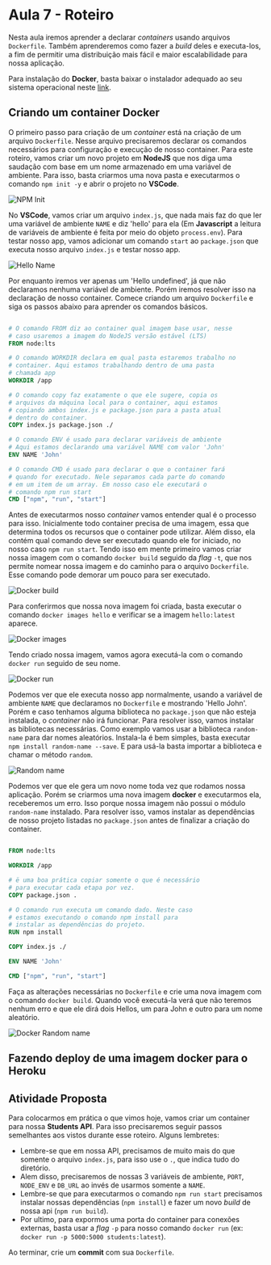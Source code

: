 # Aula 7 - Roteiro

Nesta aula iremos aprender a declarar _containers_ usando arquivos `Dockerfile`. Também aprenderemos como fazer a _build_ deles e executa-los, a fim de permitir uma distribuição mais fácil e maior escalabilidade para nossa aplicação.

Para instalação do **Docker**, basta baixar o instalador adequado ao seu sistema operacional neste [link](https://www.docker.com/products/docker-desktop).

## Criando um container Docker

O primeiro passo para criação de um _container_ está na criação de um arquivo `Dockerfile`. Nesse arquivo precisaremos declarar os comandos necessários para configuração e execução de nosso container. Para este roteiro, vamos criar um novo projeto em **NodeJS** que nos diga uma saudação com base em um nome armazenado em uma variável de ambiente. Para isso, basta criarmos uma nova pasta e executarmos o comando `npm init -y` e abrir o projeto no **VSCode**.

![NPM Init](images/1-npm-init.png)

No **VSCode**, vamos criar um arquivo `index.js`, que nada mais faz do que ler uma variável de ambiente `NAME` e diz 'hello' para ela (Em **Javascript** a leitura de variáveis de ambiente é feita por meio do objeto `process.env`). Para testar nosso app, vamos adicionar um comando `start` ao `package.json` que executa nosso arquivo `index.js` e testar nosso app.

![Hello Name](images/2-hello-name.png)

Por enquanto iremos ver apenas um 'Hello undefined', já que não declaramos nenhuma variável de ambiente. Porém iremos resolver isso na declaração de nosso container. Comece criando um arquivo `Dockerfile` e siga os passos abaixo para aprender os comandos básicos.

```Dockerfile

# O comando FROM diz ao container qual imagem base usar, nesse
# caso usaremos a imagem do NodeJS versão estável (LTS)
FROM node:lts

# O comando WORKDIR declara em qual pasta estaremos trabalho no
# container. Aqui estamos trabalhando dentro de uma pasta
# chamada app
WORKDIR /app

# O comando copy faz exatamente o que ele sugere, copia os
# arquivos da máquina local para o container, aqui estamos
# copiando ambos index.js e package.json para a pasta atual
# dentro do container.
COPY index.js package.json ./

# O comando ENV é usado para declarar variáveis de ambiente
# Aqui estamos declarando uma variável NAME com valor 'John'
ENV NAME 'John'

# O comando CMD é usado para declarar o que o container fará
# quando for executado. Nele separamos cada parte do comando
# em um item de um array. Em nosso caso ele executará o
# comando npm run start
CMD ["npm", "run", "start"]

```

Antes de executarmos nosso _container_ vamos entender qual é o processo para isso. Inicialmente todo container precisa de uma imagem, essa que determina todos os recursos que o container pode utilizar. Além disso, ela contém qual comando deve ser executado quando ele for iniciado, no nosso caso `npm run start`. Tendo isso em mente primeiro vamos criar nossa imagem com o comando `docker build` seguido da _flag_ `-t`, que nos permite nomear nossa imagem e do caminho para o arquivo `Dockerfile`. Esse comando pode demorar um pouco para ser executado.

![Docker build](images/3-docker-build.png)

Para conferirmos que nossa nova imagem foi criada, basta executar o comando `docker images hello` e verificar se a imagem `hello:latest` aparece.

![Docker images](images/4-docker-images.png)

Tendo criado nossa imagem, vamos agora executá-la com o comando `docker run` seguido de seu nome.

![Docker run](images/5-docker-run.png)

Podemos ver que ele executa nosso app normalmente, usando a variável de ambiente `NAME` que declaramos no `Dockerfile` e mostrando 'Hello John'. Porém e caso tenhamos alguma biblioteca no `package.json` que não esteja instalada, o _container_ não irá funcionar. Para resolver isso, vamos instalar as bibliotecas necessárias. Como exemplo vamos usar a biblioteca `random-name` para dar nomes aleatórios. Instala-la é bem simples, basta executar `npm install random-name --save`. E para usá-la basta importar a biblioteca e chamar o método `random`.

![Random name](images/6-random-name.png)

Podemos ver que ele gera um novo nome toda vez que rodamos nossa aplicação. Porém se criarmos uma nova imagem **docker** e executarmos ela, receberemos um erro. Isso porque nossa imagem não possui o módulo `random-name` instalado. Para resolver isso, vamos instalar as dependências de nosso projeto listadas no `package.json` antes de finalizar a criação do container.

```Dockerfile

FROM node:lts

WORKDIR /app

# ë uma boa prática copiar somente o que é necessário
# para executar cada etapa por vez.
COPY package.json .

# O comando run executa um comando dado. Neste caso
# estamos executando o comando npm install para
# instalar as dependências do projeto.
RUN npm install

COPY index.js ./

ENV NAME 'John'

CMD ["npm", "run", "start"]

```

Faça as alterações necessárias no `Dockerfile` e crie uma nova imagem com o comando `docker build`. Quando você executá-la verá que não teremos nenhum erro e que ele dirá dois Hellos, um para John e outro para um nome aleatório.

![Docker Random name](images/7-docker-random-name.png)

## Fazendo deploy de uma imagem docker para o Heroku

<!-- TODO -->

## Atividade Proposta

Para colocarmos em prática o que vimos hoje, vamos criar um container para nossa **Students API**. Para isso precisaremos seguir passos semelhantes aos vistos durante esse roteiro. Alguns lembretes:

- Lembre-se que em nossa API, precisamos de muito mais do que somente o arquivo `index.js`, para isso use o `.`, que indica tudo do diretório.
- Alem disso, precisaremos de nossas 3 variáveis de ambiente, `PORT`, `NODE_ENV` e `DB_URL` ao invés de usarmos somente a `NAME`.
- Lembre-se que para executarmos o comando `npm run start` precisamos instalar nossas dependências (`npm install`) e fazer um novo _build_ de nossa api (`npm run build`).
- Por ultimo, para expormos uma porta do container para conexões externas, basta usar a _flag_ `-p` para nosso comando `docker run` (ex: `docker run -p 5000:5000 students:latest`).

Ao terminar, crie um **commit** com sua `Dockerfile`.

